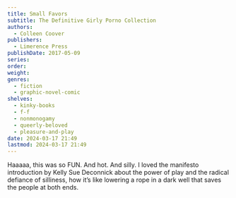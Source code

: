 ```yaml
---
title: Small Favors
subtitle: The Definitive Girly Porno Collection
authors:
  - Colleen Coover
publishers:
  - Limerence Press
publishDate: 2017-05-09
series: 
order: 
weight: 
genres:
  - fiction
  - graphic-novel-comic
shelves:
  - kinky-books
  - f-f
  - nonmonogamy
  - queerly-beloved
  - pleasure-and-play
date: 2024-03-17 21:49
lastmod: 2024-03-17 21:49
---
```

Haaaaa, this was so FUN. And hot. And silly. I loved the manifesto introduction by Kelly Sue Deconnick about the power of play and the radical defiance of silliness, how it’s like lowering a rope in a dark well that saves the people at both ends.